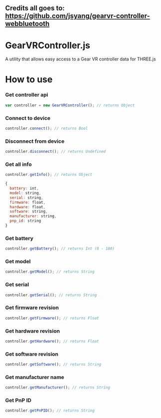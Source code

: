 ## Credits all goes to: https://github.com/jsyang/gearvr-controller-webbluetooth

# GearVRController.js
A utility that allows easy access to a Gear VR controller data for THREE.js

# How to use
### Get controller api
```js
var controller = new GearVRController(); // returns Object
```
### Connect to device
```js
controller.connect(); // returns Bool
```
### Disconnect from device
```js
controller.disconnect(); // returns Undefined
```
### Get all info
```js
controller.getInfo(); // returns Object

{
  battery: int,
  model: string,
  serial: string,
  firmware: float,
  hardware: float,
  software: string,
  manufacturer: string,
  pnp_id: string
}
```
### Get battery
```js
controller.getBattery(); // returns Int (0 - 100)
```
### Get model
```js
controller.getModel(); // returns String
```
### Get serial
```js
controller.getSerial(); // returns String
```
### Get firmware revision
```js
controller.getFirmware(); // returns Float
```
### Get hardware revision
```js
controller.getHardware(); // returns Float
```
### Get software revision
```js
controller.getSoftware(); // returns String
```
### Get manufacturer name
```js
controller.getManufacturer(); // returns String
```
### Get PnP ID
```js
controller.getPnPID(); // returns String
```
